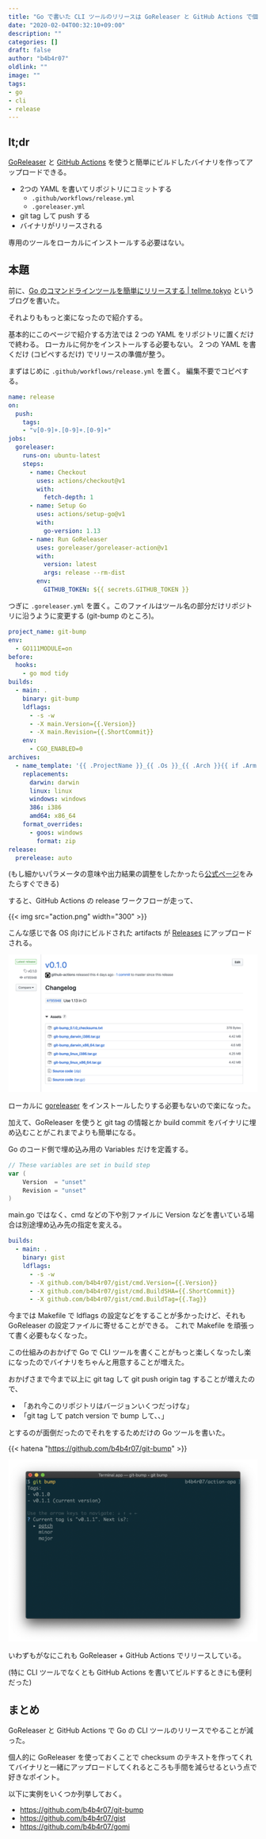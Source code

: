 ```yaml
---
title: "Go で書いた CLI ツールのリリースは GoReleaser と GitHub Actions で個人的には決まり"
date: "2020-02-04T00:32:10+09:00"
description: ""
categories: []
draft: false
author: "b4b4r07"
oldlink: ""
image: ""
tags:
- go
- cli
- release
---
```


## lt;dr

[GoReleaser](https://goreleaser.com/) と [GitHub Actions](https://help.github.com/en/actions/automating-your-workflow-with-github-actions/about-github-actions) を使うと簡単にビルドしたバイナリを作ってアップロードできる。

- 2つの YAML を書いてリポジトリにコミットする
  - `.github/workflows/release.yml`
  - `.goreleaser.yml`
- git tag して push する
- バイナリがリリースされる

専用のツールをローカルにインストールする必要はない。

## 本題

前に、[Go のコマンドラインツールを簡単にリリースする | tellme.tokyo](https://tellme.tokyo/post/2019/02/15/release-go/) というブログを書いた。

それよりももっと楽になったので紹介する。

基本的にこのページで紹介する方法では 2 つの YAML をリポジトリに置くだけで終わる。
ローカルに何かをインストールする必要もない。
2 つの YAML を書くだけ (コピペするだけ) でリリースの準備が整う。

まずはじめに `.github/workflows/release.yml` を置く。
編集不要でコピペする。

```yaml
name: release
on:
  push:
    tags:
    - "v[0-9]+.[0-9]+.[0-9]+"
jobs:
  goreleaser:
    runs-on: ubuntu-latest
    steps:
      - name: Checkout
        uses: actions/checkout@v1
        with:
          fetch-depth: 1
      - name: Setup Go
        uses: actions/setup-go@v1
        with:
          go-version: 1.13
      - name: Run GoReleaser
        uses: goreleaser/goreleaser-action@v1
        with:
          version: latest
          args: release --rm-dist
        env:
          GITHUB_TOKEN: ${{ secrets.GITHUB_TOKEN }}
```

つぎに `.goreleaser.yml` を置く。このファイルはツール名の部分だけリポジトリに沿うように変更する (git-bump のところ)。

```yaml
project_name: git-bump
env:
  - GO111MODULE=on
before:
  hooks:
    - go mod tidy
builds:
  - main: .
    binary: git-bump
    ldflags:
      - -s -w
      - -X main.Version={{.Version}}
      - -X main.Revision={{.ShortCommit}}
    env:
      - CGO_ENABLED=0
archives:
  - name_template: '{{ .ProjectName }}_{{ .Os }}_{{ .Arch }}{{ if .Arm }}v{{ .Arm }}{{ end }}'
    replacements:
      darwin: darwin
      linux: linux
      windows: windows
      386: i386
      amd64: x86_64
    format_overrides:
      - goos: windows
        format: zip
release:
  prerelease: auto
```

(もし細かいパラメータの意味や出力結果の調整をしたかったら[公式ページ](https://goreleaser.com/)をみたらすぐできる)

すると、GitHub Actions の release ワークフローが走って、

{{< img src="action.png" width="300" >}}

こんな感じで各 OS 向けにビルドされた artifacts が [Releases](https://github.com/b4b4r07/git-bump) にアップロードされる。

![](release.png)

ローカルに [goreleaser](https://github.com/goreleaser/goreleaser) をインストールしたりする必要もないので楽になった。

加えて、GoReleaser を使うと git tag の情報とか build commit をバイナリに埋め込むことがこれまでよりも簡単になる。

Go のコード側で埋め込み用の Variables だけを定義する。

```go
// These variables are set in build step
var (
	Version  = "unset"
	Revision = "unset"
)
```

main.go ではなく、cmd などの下や別ファイルに Version などを書いている場合は別途埋め込み先の指定を変える。

```yaml
builds:
  - main: .
    binary: gist
    ldflags: 
      - -s -w
      - -X github.com/b4b4r07/gist/cmd.Version={{.Version}}
      - -X github.com/b4b4r07/gist/cmd.BuildSHA={{.ShortCommit}}
      - -X github.com/b4b4r07/gist/cmd.BuildTag={{.Tag}}
```

今までは Makefile で ldflags の設定などをすることが多かったけど、それも GoReleaser の設定ファイルに寄せることができる。
これで Makefile を頑張って書く必要もなくなった。

この仕組みのおかげで Go で CLI ツールを書くことがもっと楽しくなったし楽になったのでバイナリをちゃんと用意することが増えた。

おかげさまで今まで以上に git tag して git push origin tag することが増えたので、

- 「あれ今このリポジトリはバージョンいくつだっけな」
- 「git tag して patch version で bump して、、」

とするのが面倒だったのでそれをするためだけの Go ツールを書いた。

{{< hatena "https://github.com/b4b4r07/git-bump" >}}

![](git-bump.png)

いわずもがなにこれも GoReleaser + GitHub Actions でリリースしている。

(特に CLI ツールでなくとも GitHub Actions を書いてビルドするときにも便利だった)

## まとめ

GoReleaser と GitHub Actions で Go の CLI ツールのリリースでやることが減った。

個人的に GoReleaser を使っておくことで checksum のテキストを作ってくれてバイナリと一緒にアップロードしてくれるところも手間を減らせるという点で好きなポイント。

以下に実例をいくつか列挙しておく。

- https://github.com/b4b4r07/git-bump
- https://github.com/b4b4r07/gist
- https://github.com/b4b4r07/gomi
